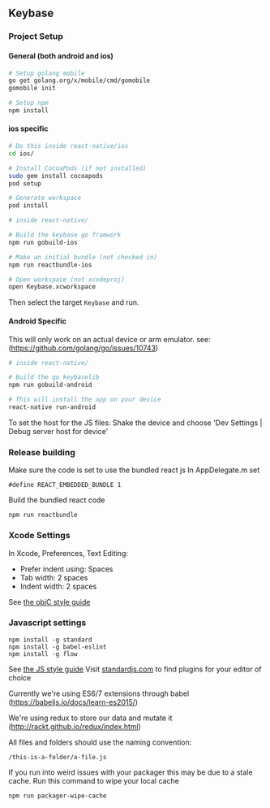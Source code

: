 ## Keybase

### Project Setup

#### General (both android and ios)

```sh
# Setup golang mobile
go get golang.org/x/mobile/cmd/gomobile
gomobile init

# Setup npm
npm install
```

#### ios specific
```sh
# Do this inside react-native/ios
cd ios/

# Install CocoaPods (if not installed)
sudo gem install cocoapods
pod setup

# Generate workspace
pod install
```

```sh
# inside react-native/

# Build the keybase go framwork
npm run gobuild-ios

# Make an initial bundle (not checked in)
npm run reactbundle-ios

# Open workspace (not xcodeproj)
open Keybase.xcworkspace
```

Then select the target ```Keybase``` and run.

#### Android Specific
This will only work on an actual device or arm emulator. see: (https://github.com/golang/go/issues/10743)
```sh
# inside react-native/

# Build the go keybaselib
npm run gobuild-android

# This will install the app on your device
react-native run-android
```

To set the host for the JS files: Shake the device and choose 'Dev Settings | Debug server host for device'

### Release building

Make sure the code is set to use the bundled react js
In AppDelegate.m set


```
#define REACT_EMBEDDED_BUNDLE 1
```

Build the bundled react code
```
npm run reactbundle
```

### Xcode Settings

In Xcode, Preferences, Text Editing:

* Prefer indent using: Spaces
* Tab width: 2 spaces
* Indent width: 2 spaces

See [the objC style guide](../osx/STYLEGUIDE.md)

### Javascript settings

```
npm install -g standard
npm install -g babel-eslint
npm install -g flow
```

See [the JS style guide](standardjs.com)
Visit [standardjs.com](http://standardjs.com/#text-editor-plugins) to find plugins for your editor of choice

Currently we're using ES6/7 extensions through babel (https://babeljs.io/docs/learn-es2015/)

We're using redux to store our data and mutate it (http://rackt.github.io/redux/index.html)

All files and folders should use the naming convention:

```
/this-is-a-folder/a-file.js
```

If you run into weird issues with your packager this may be due to a stale cache. Run this command to wipe your local cache
```
npm run packager-wipe-cache
```
